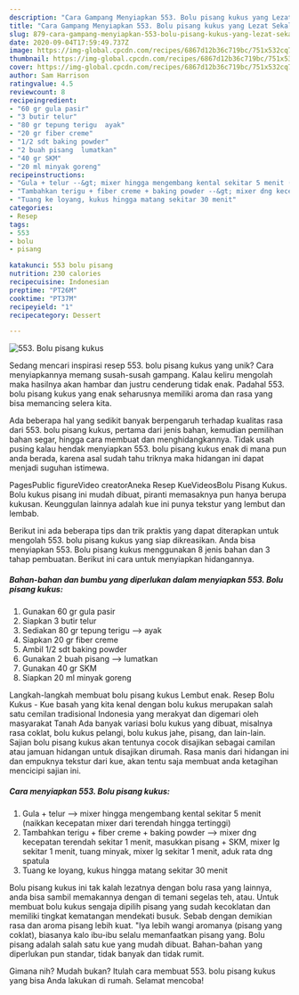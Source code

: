 ```yaml
---
description: "Cara Gampang Menyiapkan 553. Bolu pisang kukus yang Lezat Sekali"
title: "Cara Gampang Menyiapkan 553. Bolu pisang kukus yang Lezat Sekali"
slug: 879-cara-gampang-menyiapkan-553-bolu-pisang-kukus-yang-lezat-sekali
date: 2020-09-04T17:59:49.737Z
image: https://img-global.cpcdn.com/recipes/6867d12b36c719bc/751x532cq70/553-bolu-pisang-kukus-foto-resep-utama.jpg
thumbnail: https://img-global.cpcdn.com/recipes/6867d12b36c719bc/751x532cq70/553-bolu-pisang-kukus-foto-resep-utama.jpg
cover: https://img-global.cpcdn.com/recipes/6867d12b36c719bc/751x532cq70/553-bolu-pisang-kukus-foto-resep-utama.jpg
author: Sam Harrison
ratingvalue: 4.5
reviewcount: 8
recipeingredient:
- "60 gr gula pasir"
- "3 butir telur"
- "80 gr tepung terigu  ayak"
- "20 gr fiber creme"
- "1/2 sdt baking powder"
- "2 buah pisang  lumatkan"
- "40 gr SKM"
- "20 ml minyak goreng"
recipeinstructions:
- "Gula + telur --&gt; mixer hingga mengembang kental sekitar 5 menit (naikkan kecepatan mixer dari terendah hingga tertinggi)"
- "Tambahkan terigu + fiber creme + baking powder --&gt; mixer dng kecepatan terendah sekitar 1 menit, masukkan pisang + SKM, mixer lg sekitar 1 menit, tuang minyak, mixer lg sekitar 1 menit, aduk rata dng spatula"
- "Tuang ke loyang, kukus hingga matang sekitar 30 menit"
categories:
- Resep
tags:
- 553
- bolu
- pisang

katakunci: 553 bolu pisang 
nutrition: 230 calories
recipecuisine: Indonesian
preptime: "PT26M"
cooktime: "PT37M"
recipeyield: "1"
recipecategory: Dessert

---
```



![553. Bolu pisang kukus](https://img-global.cpcdn.com/recipes/6867d12b36c719bc/751x532cq70/553-bolu-pisang-kukus-foto-resep-utama.jpg)

Sedang mencari inspirasi resep 553. bolu pisang kukus yang unik? Cara menyiapkannya memang susah-susah gampang. Kalau keliru mengolah maka hasilnya akan hambar dan justru cenderung tidak enak. Padahal 553. bolu pisang kukus yang enak seharusnya memiliki aroma dan rasa yang bisa memancing selera kita.

Ada beberapa hal yang sedikit banyak berpengaruh terhadap kualitas rasa dari 553. bolu pisang kukus, pertama dari jenis bahan, kemudian pemilihan bahan segar, hingga cara membuat dan menghidangkannya. Tidak usah pusing kalau hendak menyiapkan 553. bolu pisang kukus enak di mana pun anda berada, karena asal sudah tahu triknya maka hidangan ini dapat menjadi suguhan istimewa.

PagesPublic figureVideo creatorAneka Resep KueVideosBolu Pisang Kukus. Bolu kukus pisang ini mudah dibuat, piranti memasaknya pun hanya berupa kukusan. Keunggulan lainnya adalah kue ini punya tekstur yang lembut dan lembab.


Berikut ini ada beberapa tips dan trik praktis yang dapat diterapkan untuk mengolah 553. bolu pisang kukus yang siap dikreasikan. Anda bisa menyiapkan 553. Bolu pisang kukus menggunakan 8 jenis bahan dan 3 tahap pembuatan. Berikut ini cara untuk menyiapkan hidangannya.

<!--inarticleads1-->

##### Bahan-bahan dan bumbu yang diperlukan dalam menyiapkan 553. Bolu pisang kukus:

1. Gunakan 60 gr gula pasir
1. Siapkan 3 butir telur
1. Sediakan 80 gr tepung terigu --&gt; ayak
1. Siapkan 20 gr fiber creme
1. Ambil 1/2 sdt baking powder
1. Gunakan 2 buah pisang --&gt; lumatkan
1. Gunakan 40 gr SKM
1. Siapkan 20 ml minyak goreng


Langkah-langkah membuat bolu pisang kukus Lembut enak. Resep Bolu Kukus - Kue basah yang kita kenal dengan bolu kukus merupakan salah satu cemilan tradisional Indonesia yang merakyat dan digemari oleh masyarakat Tanah Ada banyak variasi bolu kukus yang dibuat, misalnya rasa coklat, bolu kukus pelangi, bolu kukus jahe, pisang, dan lain-lain. Sajian bolu pisang kukus akan tentunya cocok disajikan sebagai camilan atau jamuan hidangan untuk disajikan dirumah. Rasa manis dari hidangan ini dan empuknya tekstur dari kue, akan tentu saja membuat anda ketagihan mencicipi sajian ini. 

<!--inarticleads2-->

##### Cara menyiapkan 553. Bolu pisang kukus:

1. Gula + telur --&gt; mixer hingga mengembang kental sekitar 5 menit (naikkan kecepatan mixer dari terendah hingga tertinggi)
1. Tambahkan terigu + fiber creme + baking powder --&gt; mixer dng kecepatan terendah sekitar 1 menit, masukkan pisang + SKM, mixer lg sekitar 1 menit, tuang minyak, mixer lg sekitar 1 menit, aduk rata dng spatula
1. Tuang ke loyang, kukus hingga matang sekitar 30 menit


Bolu pisang kukus ini tak kalah lezatnya dengan bolu rasa yang lainnya, anda bisa sambil memakannya dengan di temani segelas teh, atau. Untuk membuat bolu kukus sengaja dipilih pisang yang sudah kecoklatan dan memiliki tingkat kematangan mendekati busuk. Sebab dengan demikian rasa dan aroma pisang lebih kuat. &#34;Iya lebih wangi aromanya (pisang yang coklat), biasanya kalo ibu-ibu selalu memanfaatkan pisang yang. Bolu pisang adalah salah satu kue yang mudah dibuat. Bahan-bahan yang diperlukan pun standar, tidak banyak dan tidak rumit. 

Gimana nih? Mudah bukan? Itulah cara membuat 553. bolu pisang kukus yang bisa Anda lakukan di rumah. Selamat mencoba!

